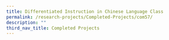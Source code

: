 ```yaml
---
title: Differentiated Instruction in Chinese Language Class
permalink: /research-projects/Completed-Projects/com57/
description: ""
third_nav_title: Completed Projects
---
```

